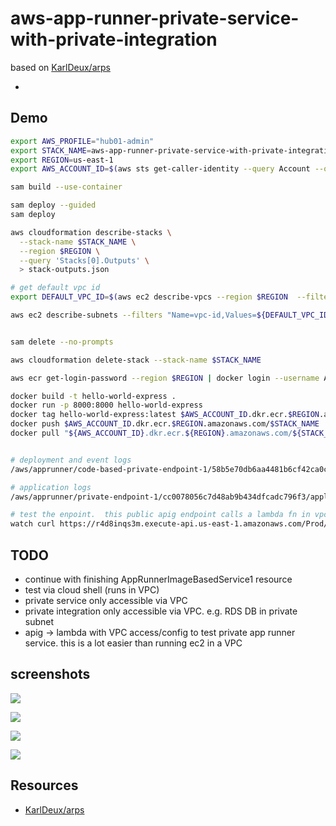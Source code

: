 # aws-app-runner-private-service-with-private-integration

based on [KarlDeux/arps](https://github.com/KarlDeux/arps)

- 

## Demo

```sh
export AWS_PROFILE="hub01-admin"
export STACK_NAME=aws-app-runner-private-service-with-private-integration
export REGION=us-east-1
export AWS_ACCOUNT_ID=$(aws sts get-caller-identity --query Account --output text)

sam build --use-container

sam deploy --guided
sam deploy

aws cloudformation describe-stacks \
  --stack-name $STACK_NAME \
  --region $REGION \
  --query 'Stacks[0].Outputs' \
  > stack-outputs.json

# get default vpc id
export DEFAULT_VPC_ID=$(aws ec2 describe-vpcs --region $REGION  --filters "Name=isDefault,Values=true" --query "Vpcs[0].VpcId" --output text)

aws ec2 describe-subnets --filters "Name=vpc-id,Values=${DEFAULT_VPC_ID}" --query "Subnets[].SubnetId" --output text


sam delete --no-prompts

aws cloudformation delete-stack --stack-name $STACK_NAME

aws ecr get-login-password --region $REGION | docker login --username AWS --password-stdin $AWS_ACCOUNT_ID.dkr.ecr.$REGION.amazonaws.com

docker build -t hello-world-express .
docker run -p 8000:8000 hello-world-express
docker tag hello-world-express:latest $AWS_ACCOUNT_ID.dkr.ecr.$REGION.amazonaws.com/$STACK_NAME
docker push $AWS_ACCOUNT_ID.dkr.ecr.$REGION.amazonaws.com/$STACK_NAME
docker pull "${AWS_ACCOUNT_ID}.dkr.ecr.${REGION}.amazonaws.com/${STACK_NAME}:latest"


# deployment and event logs
/aws/apprunner/code-based-private-endpoint-1/58b5e70db6aa4481b6cf42ca0c38b5f9/service

# application logs
/aws/apprunner/private-endpoint-1/cc0078056c7d48ab9b434dfcadc796f3/application

# test the enpoint.  this public apig endpoint calls a lambda fn in vpc that calls private app runner services
watch curl https://r4d8inqs3m.execute-api.us-east-1.amazonaws.com/Prod/test


```

## TODO

- continue with finishing AppRunnerImageBasedService1 resource
- test via cloud shell (runs in VPC)
- private service only accessible via VPC
- private integration only accessible via VPC. e.g. RDS DB in private subnet
- apig -> lambda with VPC access/config to test private app runner service.  this is a lot easier than running ec2 in a VPC

## screenshots

![](https://www.evernote.com/shard/s1/sh/18a71605-9778-4af0-8800-d465998408b6/8tyXunWbDknpVYVKaounQONUrPUpMtjhftgC_RcpyJ8U2V4fsJ-bABJP2w/deep/0/image.png)

![](https://www.evernote.com/shard/s1/sh/7b8db5c2-c94b-4816-b8ea-44b793009a70/79hssC8rmg7EKpAcAIfULgZAMUNIRX7LCQWeBLBaQd3F1eMWNt-zTJDGzQ/deep/0/image.png)

![](https://www.evernote.com/shard/s1/sh/6a3a5d1e-4f33-4aa8-bbc9-7ea09028c664/fQLL1ac2vuxEmKIYW8mzvmsUQ8Ke2SMY0stWe6g2u2v9cega-Q9picndVQ/deep/0/image.png)

![](https://www.evernote.com/shard/s1/sh/9fd913ef-76ea-46bc-97d4-4a2c8e8ac988/iu3nUqPrG6gHYybuZ1uJMpoKgoE1JAzB6FSpBQfIbMnj1PfSfDdiCAJf4w/deep/0/image.png)

## Resources

- [KarlDeux/arps](https://github.com/KarlDeux/arps)